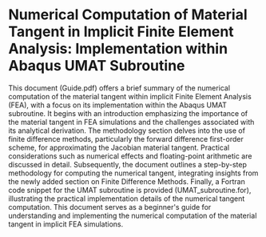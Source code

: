 # Numerical Computation of Material Tangent in Implicit Finite Element Analysis: Implementation within Abaqus UMAT Subroutine

This document (Guide.pdf) offers a brief summary of the numerical computation of the material tangent within implicit Finite Element Analysis (FEA), with a focus on its implementation within the Abaqus UMAT subroutine. It begins with an introduction emphasizing the importance of the material tangent in FEA simulations and the challenges associated with its analytical derivation. The methodology section delves into the use of finite difference methods, particularly the forward difference first-order scheme, for approximating the Jacobian material tangent. Practical considerations such as numerical effects and floating-point arithmetic are discussed in detail. Subsequently, the document outlines a step-by-step methodology for computing the numerical tangent, integrating insights from the newly added section on Finite Difference Methods. Finally, a Fortran code snippet for the UMAT subroutine is provided (UMAT_subroutine.for), illustrating the practical implementation details of the numerical tangent computation. This document serves as a beginner's guide for understanding and implementing the numerical computation of the material tangent in implicit FEA simulations.
